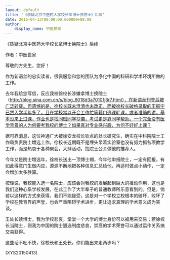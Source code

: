 ```yaml
---
layout: default
title: '《质疑北京中医药大学校长拿博士换院士》后续'
date: 2015-04-13T00:00:00.000000+08:00
author:
    display_name: 中医世家
---
```


《质疑北京中医药大学校长拿博士换院士》后续

作者：中医世家

尊敬的方先生，您好！

作为新语丝的忠实读者，很佩服您和您的团队为净化中国的科研和学术环境所做的工作。

去年我给您写信，反应我校徐校长涉嫌拿博士换院士（http://blog.sina.com.cn/s/blog_6018d3a70101j8r7.html），在新语丝刊登后被广泛转载。但遗憾的是，徐校长既未澄清也未改正，而被徐校长破格录取的王振宇已然入学半年多了，且在学校常以开会工作忙等藉口逃课旷课，或者准确的讲，基本没来上过课，作业也是找同班同学抄袭，考试更是靠同学帮助。一个完全没有医学背景的人为何要考我校的博士？如果真对专业感兴趣，为何不好好上课？

据可靠消息，这位神通广大被徐安龙校长钦点的处长研究生，确实在中科院院士工作局负责院士增选工作。徐校长近期既不是埋头呆着实验室也没有努力抓各项教学工作，而是热衷于各种聚会，大肆活动，找院士公关做他的推荐人。

今年又是院士增选年，徐校长送出一顶博士帽，今年他申报院士，一定有回报，有如此得意门生做内应，源源不断地把各种信息汇总给他，再适时做点小动作，一定会增加太多胜算。

按理说，我校能入选一名院士，应该会对我校的发展起到巨大的推动作用，这也是我们这种心系学校发展，在此工作了大半辈子的普通教师所乐意看到的。但是，倘若以这样的方式来获得，我们不能接受，这是对一个学校立校根本的破坏，败坏了学校在教育界的声誉，也会严重阻碍学术进步，更让追求真理的学术意义成为笑谈。

王处长读博士，我为学校悲哀，堂堂一个大学的博士身份可以被用来交易；若徐校长当院士，则我为中国的院士遴选制度悲哀，崇高的学术荣誉可以通过运作关系搞交易获得。

这些话不吐不快，徐校长和王处长，你们能出来走两步吗？

(XYS20150413)

